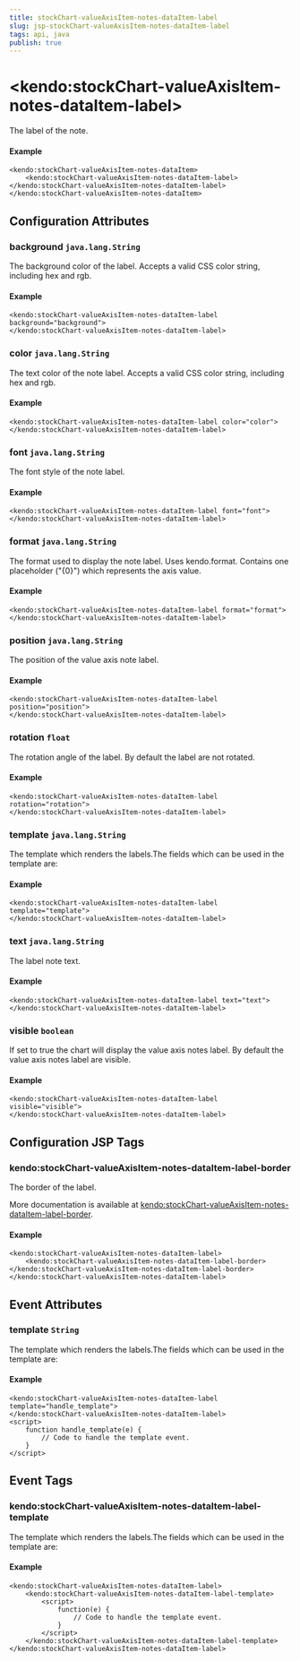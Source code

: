 ```yaml
---
title: stockChart-valueAxisItem-notes-dataItem-label
slug: jsp-stockChart-valueAxisItem-notes-dataItem-label
tags: api, java
publish: true
---
```


# \<kendo:stockChart-valueAxisItem-notes-dataItem-label\>

The label of the note.

#### Example
    <kendo:stockChart-valueAxisItem-notes-dataItem>
        <kendo:stockChart-valueAxisItem-notes-dataItem-label></kendo:stockChart-valueAxisItem-notes-dataItem-label>
    </kendo:stockChart-valueAxisItem-notes-dataItem>

## Configuration Attributes

### background `java.lang.String`

The background color of the label. Accepts a valid CSS color string, including hex and rgb.

#### Example
    <kendo:stockChart-valueAxisItem-notes-dataItem-label background="background">
    </kendo:stockChart-valueAxisItem-notes-dataItem-label>

### color `java.lang.String`

The text color of the note label. Accepts a valid CSS color string, including hex and rgb.

#### Example
    <kendo:stockChart-valueAxisItem-notes-dataItem-label color="color">
    </kendo:stockChart-valueAxisItem-notes-dataItem-label>

### font `java.lang.String`

The font style of the note label.

#### Example
    <kendo:stockChart-valueAxisItem-notes-dataItem-label font="font">
    </kendo:stockChart-valueAxisItem-notes-dataItem-label>

### format `java.lang.String`

The format used to display the note label. Uses kendo.format. Contains one placeholder ("{0}") which represents the axis value.

#### Example
    <kendo:stockChart-valueAxisItem-notes-dataItem-label format="format">
    </kendo:stockChart-valueAxisItem-notes-dataItem-label>

### position `java.lang.String`

The position of the value axis note label.

#### Example
    <kendo:stockChart-valueAxisItem-notes-dataItem-label position="position">
    </kendo:stockChart-valueAxisItem-notes-dataItem-label>

### rotation `float`

The rotation angle of the label. By default the label are not rotated.

#### Example
    <kendo:stockChart-valueAxisItem-notes-dataItem-label rotation="rotation">
    </kendo:stockChart-valueAxisItem-notes-dataItem-label>

### template `java.lang.String`

The template which renders the labels.The fields which can be used in the template are:

#### Example
    <kendo:stockChart-valueAxisItem-notes-dataItem-label template="template">
    </kendo:stockChart-valueAxisItem-notes-dataItem-label>

### text `java.lang.String`

The label note text.

#### Example
    <kendo:stockChart-valueAxisItem-notes-dataItem-label text="text">
    </kendo:stockChart-valueAxisItem-notes-dataItem-label>

### visible `boolean`

If set to true the chart will display the value axis notes label. By default the value axis notes label are visible.

#### Example
    <kendo:stockChart-valueAxisItem-notes-dataItem-label visible="visible">
    </kendo:stockChart-valueAxisItem-notes-dataItem-label>


##  Configuration JSP Tags

### kendo:stockChart-valueAxisItem-notes-dataItem-label-border

The border of the label.

More documentation is available at [kendo:stockChart-valueAxisItem-notes-dataItem-label-border](stockchart/valueaxisitem-notes-dataitem-label-border).

#### Example

    <kendo:stockChart-valueAxisItem-notes-dataItem-label>
        <kendo:stockChart-valueAxisItem-notes-dataItem-label-border></kendo:stockChart-valueAxisItem-notes-dataItem-label-border>
    </kendo:stockChart-valueAxisItem-notes-dataItem-label>


## Event Attributes

### template `String`

The template which renders the labels.The fields which can be used in the template are:


#### Example
    <kendo:stockChart-valueAxisItem-notes-dataItem-label template="handle_template">
    </kendo:stockChart-valueAxisItem-notes-dataItem-label>
    <script>
        function handle_template(e) {
            // Code to handle the template event.
        }
    </script>

## Event Tags

### kendo:stockChart-valueAxisItem-notes-dataItem-label-template

The template which renders the labels.The fields which can be used in the template are:


#### Example
    <kendo:stockChart-valueAxisItem-notes-dataItem-label>
        <kendo:stockChart-valueAxisItem-notes-dataItem-label-template>
            <script>
                function(e) {
                    // Code to handle the template event.
                }
            </script>
        </kendo:stockChart-valueAxisItem-notes-dataItem-label-template>
    </kendo:stockChart-valueAxisItem-notes-dataItem-label>

